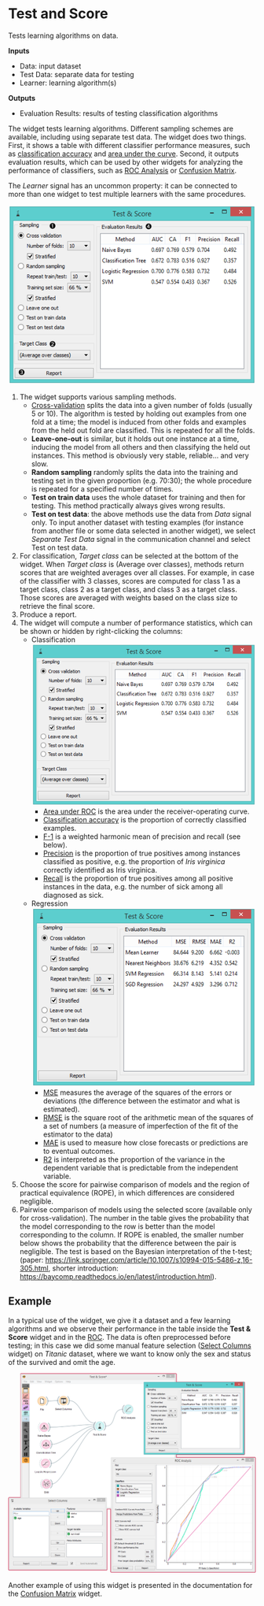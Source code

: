 Test and Score
==============

Tests learning algorithms on data.

**Inputs**

- Data: input dataset
- Test Data: separate data for testing
- Learner: learning algorithm(s)

**Outputs**

- Evaluation Results: results of testing classification algorithms

The widget tests learning algorithms. Different sampling schemes are available, including using separate test data. The widget does two things. First, it shows a table with different classifier performance measures, such as [classification accuracy](https://en.wikipedia.org/wiki/Accuracy_and_precision) and [area under the curve](https://en.wikipedia.org/wiki/Receiver_operating_characteristic#Area_under_the_curve). Second, it outputs evaluation results, which can be used by other widgets for analyzing the performance of classifiers, such as [ROC Analysis](../evaluate/rocanalysis.md) or [Confusion Matrix](../evaluate/confusionmatrix.md).

The *Learner* signal has an uncommon property: it can be connected to more than one widget to test multiple learners with the same procedures.

![](images/TestLearners-stamped.png)

1. The widget supports various sampling methods.
   - [Cross-validation](https://en.wikipedia.org/wiki/Cross-validation_\(statistics\)) splits the data into a given number of folds (usually 5 or 10). The algorithm is tested by holding out examples from one fold at a time; the model is induced from other folds and examples from the held out fold are classified. This is repeated for all the folds.
   - **Leave-one-out** is similar, but it holds out one instance at a time, inducing the model from all others and then classifying the held out instances. This method is obviously very stable, reliable... and very slow.
   - **Random sampling** randomly splits the data into the training and testing set in the given proportion (e.g. 70:30); the whole procedure is repeated for a specified number of times.
   - **Test on train data** uses the whole dataset for training and then for testing. This method practically always gives wrong results.
   - **Test on test data**: the above methods use the data from *Data* signal only. To input another dataset with testing examples (for instance from another file or some data selected in another widget), we select *Separate Test Data* signal in the communication channel and select Test on test data.
2. For classification, *Target class* can be selected at the bottom of the widget. When *Target class* is (Average over classes), methods return scores that are weighted averages over all classes. For example, in case of the classifier with 3 classes, scores are computed for class 1 as a target class, class 2 as a target class, and class 3 as a target class. Those scores are averaged with weights based on the class size to retrieve the final score.
3. Produce a report.
4. The widget will compute a number of performance statistics, which can be shown or hidden by right-clicking the columns:
   - Classification
   ![](images/TestLearners.png)
        - [Area under ROC](http://gim.unmc.edu/dxtests/roc3.htm) is the area under the receiver-operating curve.
        - [Classification accuracy](https://en.wikipedia.org/wiki/Accuracy_and_precision) is the proportion of correctly classified examples.
        - [F-1](https://en.wikipedia.org/wiki/F1_score) is a weighted harmonic mean of precision and recall (see below).
        - [Precision](https://en.wikipedia.org/wiki/Precision_and_recall) is the proportion of true positives among instances classified as positive, e.g. the proportion of *Iris virginica* correctly identified as Iris virginica.
        - [Recall](https://en.wikipedia.org/wiki/Precision_and_recall) is the proportion of true positives among all positive instances in the data, e.g. the number of sick among all diagnosed as sick.
   - Regression
   ![](images/TestLearners-regression.png)
      - [MSE](https://en.wikipedia.org/wiki/Mean_squared_error) measures the average of the squares of the errors or deviations (the difference between the estimator and what is estimated).
      - [RMSE](https://en.wikipedia.org/wiki/Root_mean_square) is the square root of the arithmetic mean of the squares of a set of numbers (a measure of imperfection of the fit of the estimator to the data)
      - [MAE](<https://en.wikipedia.org/wiki/Mean_absolute_error>) is used to measure how close forecasts or predictions are to eventual outcomes.
      - [R2](<https://en.wikipedia.org/wiki/Coefficient_of_determination>) is interpreted as the proportion of the variance in the dependent variable that is predictable from the independent variable.
5. Choose the score for pairwise comparison of models and the region of practical equivalence (ROPE), in which differences are considered negligible.
6. Pairwise comparison of models using the selected score (available only for cross-validation). The number in the table gives the probability that the model corresponding to the row is better than the model corresponding to the column. If ROPE is enabled, the smaller number below shows the probability that the difference between the pair is negligible. The test is based on the Bayesian interpretation of the t-test; (paper: https://link.springer.com/article/10.1007/s10994-015-5486-z,16-305.html, shorter introduction: https://baycomp.readthedocs.io/en/latest/introduction.html).

Example
-------

In a typical use of the widget, we give it a dataset and a few learning algorithms and we observe their performance in the table inside the **Test & Score** widget and in the [ROC](../evaluate/rocanalysis.md). The data is often preprocessed before testing; in this case we did some manual feature selection ([Select Columns](../data/selectcolumns.md) widget) on *Titanic* dataset, where we want to know only the sex and status of the survived and omit the age.

![](images/TestLearners-example-classification.png)

Another example of using this widget is presented in the documentation for the [Confusion Matrix](../evaluate/confusionmatrix.md) widget.

